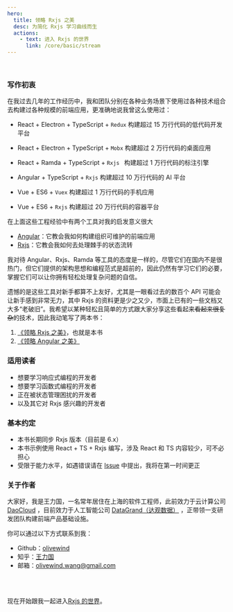 ```yaml
---
hero: 
  title: 领略 Rxjs 之美
  desc: 为简化 Rxjs 学习曲线而生
  actions:
    - text: 进入 Rxjs 的世界
      link: /core/basic/stream
---
```


<br/>


### 写作初衷

 在我过去几年的工作经历中，我和团队分别在各种业务场景下使用过各种技术组合去构建过各种规模的前端应用，更准确地说我曾这么使用过：

* React + Electron + TypeScript + `Redux` 构建超过 15 万行代码的低代码开发平台

* React + Electron + TypeScript + `Mobx` 构建超过 2 万行代码的桌面应用

* React + Ramda + TypeScript +  `Rxjs ` 构建超过 1 万行代码的标注引擎

* Angular + TypeScript + `Rxjs` 构建超过 10 万行代码的 AI 平台

* Vue + ES6 + `Vuex` 构建超过 1 万行代码的手机应用

* Vue + ES6 + `Rxjs` 构建超过 20 万行代码的容器平台

在上面这些工程经验中有两个工具对我的启发意义很大

* [Angular](https://angular.cn/)：它教会我如何构建组织可维护的前端应用
* [Rxjs](https://rxjs-dev.firebaseapp.com/)：它教会我如何去处理棘手的状态流转

我对待 Angular、Rxjs、Ramda 等工具的态度是一样的，尽管它们在国内不是很热门，但它们提供的架构思想和编程范式是超前的，因此仍然有学习它们的必要，掌握它们可以让你拥有轻松处理复杂问题的自信。

遗憾的是这些工具对新手都算不上友好，尤其是一眼看过去的数百个 API 可能会让新手感到非常无力，其中 Rxjs 的资料更是少之又少，市面上已有的一些文档又大多“老破旧”。我希望以某种轻松且简单的方式跟大家分享这些看起来<del>看起来很复杂</del>的技术，因此我动笔写了两本书：

1. [《领略 Rxjs 之美》](./)，也就是本书
2. [《领略 Angular 之美》](https://github.com/olivewind/angular-deep)

### 适用读者

* 想要学习响应式编程的开发者
* 想要学习函数式编程的开发者
* 正在被状态管理困扰的开发者
* 以及其它对 Rxjs 感兴趣的开发者


### 基本约定
* 本书长期同步 Rxjs 版本（目前是 6.x）
* 本书示例使用 React + TS + Rxjs 编写，涉及 React 和 TS 内容较少，可不必担心
* 受限于能力水平，如遇错误请在 [Issue](https://github.com/olivewind/learning-rxjs/issues/new) 中提出，我将在第一时间更正

### 关于作者

大家好，我是王力国，一名常年居住在上海的软件工程师，此前效力于云计算公司 [DaoCloud](https://www.daocloud.io/) ，目前效力于人工智能公司 [DataGrand（达观数据）](http://www.datagrand.com/) ，正带领一支研发团队构建前端产品基础设施。


你可以通过以下方式联系到我：
* Github：[olivewind](https://github.com/olivewind)
* 知乎：[王力国](https://www.zhihu.com/people/san-huan-mei-you-shao)
* 邮箱：olivewind.wang@gmail.com

<br/>
<br/>

现在开始跟我一起进入[Rxjs 的世界](./core/basic/stream)。
